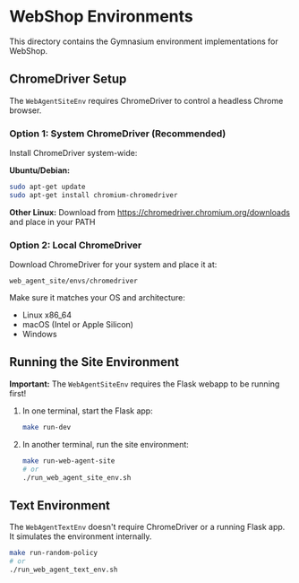 # WebShop Environments

This directory contains the Gymnasium environment implementations for WebShop.

## ChromeDriver Setup

The `WebAgentSiteEnv` requires ChromeDriver to control a headless Chrome browser.

### Option 1: System ChromeDriver (Recommended)
Install ChromeDriver system-wide:

**Ubuntu/Debian:**
```bash
sudo apt-get update
sudo apt-get install chromium-chromedriver
```

**Other Linux:**
Download from https://chromedriver.chromium.org/downloads and place in your PATH

### Option 2: Local ChromeDriver
Download ChromeDriver for your system and place it at:
```
web_agent_site/envs/chromedriver
```

Make sure it matches your OS and architecture:
- Linux x86_64
- macOS (Intel or Apple Silicon)
- Windows

## Running the Site Environment

**Important:** The `WebAgentSiteEnv` requires the Flask webapp to be running first!

1. In one terminal, start the Flask app:
   ```bash
   make run-dev
   ```

2. In another terminal, run the site environment:
   ```bash
   make run-web-agent-site
   # or
   ./run_web_agent_site_env.sh
   ```

## Text Environment

The `WebAgentTextEnv` doesn't require ChromeDriver or a running Flask app. It simulates the environment internally.

```bash
make run-random-policy
# or  
./run_web_agent_text_env.sh
```

